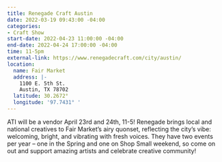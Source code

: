 ```yaml
---
title: Renegade Craft Austin
date: 2022-03-19 09:43:00 -04:00
categories:
- Craft Show
start-date: 2022-04-23 11:00:00 -04:00
end-date: 2022-04-24 17:00:00 -04:00
time: 11-5pm
external-link: https://www.renegadecraft.com/city/austin/
location:
  name: Fair Market
  address: |-
    1100 E. 5th St.
    Austin, TX 78702
  latitude: 30.2672°
  longitude: '97.7431° '
---
```


ATI will be a vendor April 23rd and 24th, 11-5! 
Renegade brings local and national creatives to Fair Market’s airy quonset, reflecting the city’s vibe: welcoming, bright, and vibrating with fresh voices. They have two events per year – one in the Spring and one on Shop Small weekend, so come on out and support amazing artists and celebrate creative community!
